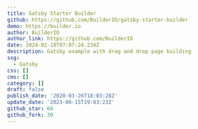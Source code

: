 ```yaml
---
title: Gatsby Starter Builder
github: https://github.com/BuilderIO/gatsby-starter-builder
demo: https://builder.io
author: BuilderIO
author_link: https://github.com/BuilderIO
date: 2024-02-18T07:07:24.234Z
description: Gatsby example with drag and drop page building
ssg:
  - Gatsby
css: []
cms: []
category: []
draft: false
publish_date: '2020-03-26T18:03:28Z'
update_date: '2023-06-15T19:03:23Z'
github_star: 66
github_fork: 39
---
```

